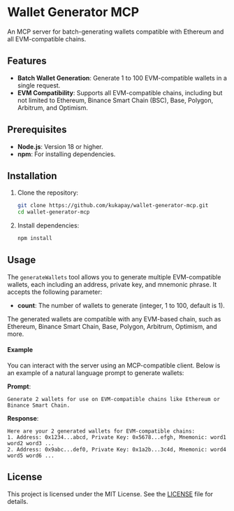 # Wallet Generator MCP

An MCP server for batch-generating wallets compatible with Ethereum and all EVM-compatible chains.

## Features

- **Batch Wallet Generation**: Generate 1 to 100 EVM-compatible wallets in a single request.
- **EVM Compatibility**: Supports all EVM-compatible chains, including but not limited to Ethereum, Binance Smart Chain (BSC), Base, Polygon, Arbitrum, and Optimism.

## Prerequisites

- **Node.js**: Version 18 or higher.
- **npm**: For installing dependencies.

## Installation

1. Clone the repository:
   ```bash
   git clone https://github.com/kukapay/wallet-generator-mcp.git
   cd wallet-generator-mcp
   ```

2. Install dependencies:
   ```bash
   npm install
   ```

## Usage

The `generateWallets` tool allows you to generate multiple EVM-compatible wallets, each including an address, private key, and mnemonic phrase. 
It accepts the following parameter:

- **count**: The number of wallets to generate (integer, 1 to 100, default is 1).

The generated wallets are compatible with any EVM-based chain, such as Ethereum, Binance Smart Chain, Base, Polygon, Arbitrum, Optimism, and more.

#### Example

You can interact with the server using an MCP-compatible client. Below is an example of a natural language prompt to generate wallets:

**Prompt**:  
```
Generate 2 wallets for use on EVM-compatible chains like Ethereum or Binance Smart Chain.
```

**Response**:  
```
Here are your 2 generated wallets for EVM-compatible chains:  
1. Address: 0x1234...abcd, Private Key: 0x5678...efgh, Mnemonic: word1 word2 word3 ...  
2. Address: 0x9abc...def0, Private Key: 0x1a2b...3c4d, Mnemonic: word4 word5 word6 ...
```

## License

This project is licensed under the MIT License. See the [LICENSE](LICENSE) file for details.


